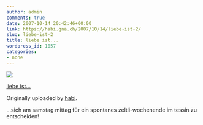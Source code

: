 ```yaml
---
author: admin
comments: true
date: 2007-10-14 20:42:46+00:00
link: https://habi.gna.ch/2007/10/14/liebe-ist-2/
slug: liebe-ist-2
title: liebe ist...
wordpress_id: 1057
categories:
- none
---
```



 [![](https://static.flickr.com/2196/1571326929_29d1f7055c_m.jpg)](https://www.flickr.com/photos/habi/1571326929/)
   

 
  [liebe ist...](https://www.flickr.com/photos/habi/1571326929/)
    

  Originally uploaded by [habi](https://www.flickr.com/people/habi/).
 




...sich am samstag mittag für ein spontanes zeltli-wochenende im tessin zu entscheiden!
  

